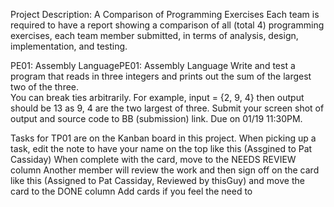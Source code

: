 Project Description: A Comparison of Programming Exercises
Each team is required to have a report showing a comparison of all (total 4) programming exercises, 
each team member submitted, in terms of analysis, design, implementation, and testing.

PE01: Assembly LanguagePE01: Assembly Language
Write and test a program that reads in three integers and prints out the sum of the largest two of the three.  
You can break ties arbitrarily.
For example, input = {2, 9, 4} then output should be 13 as 9, 4 are the two largest of three.
Submit your screen shot of output and source code to BB (submission) link. Due on 01/19 11:30PM.

Tasks for TP01 are on the Kanban board in this project.
When picking up a task, edit the note to have your name on the top like this (Assgined to Pat Cassiday)
When complete with the card, move to the NEEDS REVIEW column
Another member will review the work and then sign off on the card like this (Assigned to Pat Cassiday, Reviewed by thisGuy) 
and move the card to the DONE column
Add cards if you feel the need to
